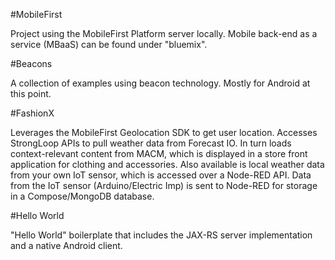 #MobileFirst

Project using the MobileFirst Platform server locally.  Mobile back-end as a service (MBaaS) can be found under "bluemix".

#Beacons

A collection of examples using beacon technology.  Mostly for Android at this point.

#FashionX

Leverages the MobileFirst Geolocation SDK to get user location.  Accesses StrongLoop APIs to pull weather data from Forecast IO.  In turn loads context-relevant content from MACM, which is displayed in a store front application for clothing and accessories.  Also available is local weather data from your own IoT sensor, which is accessed over a Node-RED API.  Data from the IoT sensor (Arduino/Electric Imp) is sent to Node-RED for storage in a Compose/MongoDB database.

#Hello World

"Hello World" boilerplate that includes the JAX-RS server implementation and a native Android client.
